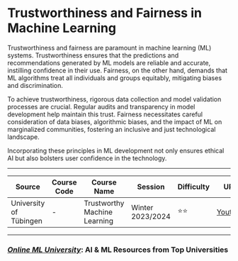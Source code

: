 # **Trustworthiness and Fairness in Machine Learning**
Trustworthiness and fairness are paramount in machine learning (ML) systems. Trustworthiness ensures that the predictions and recommendations generated by ML models are reliable and accurate, instilling confidence in their use. Fairness, on the other hand, demands that ML algorithms treat all individuals and groups equitably, mitigating biases and discrimination.

To achieve trustworthiness, rigorous data collection and model validation processes are crucial. Regular audits and transparency in model development help maintain this trust. Fairness necessitates careful consideration of data biases, algorithmic biases, and the impact of ML on marginalized communities, fostering an inclusive and just technological landscape.

Incorporating these principles in ML development not only ensures ethical AI but also bolsters user confidence in the technology.




---



| Source | Course Code | Course Name | Session | Difficulty | URL |
| --- | --- | --- | --- | --- | --- |
| University of Tübingen | -|  Trustworthy Machine Learning | Winter 2023/2024  | ⭐⭐ | [Youtube](https://www.youtube.com/playlist?list=PL05umP7R6ij0FDHxle4CQLkzOfN-PAt7b) |





--- 
### [***Online ML University***]((https://github.com/azminewasi/online-ml-university/)): **AI & ML Resources from Top Universities**